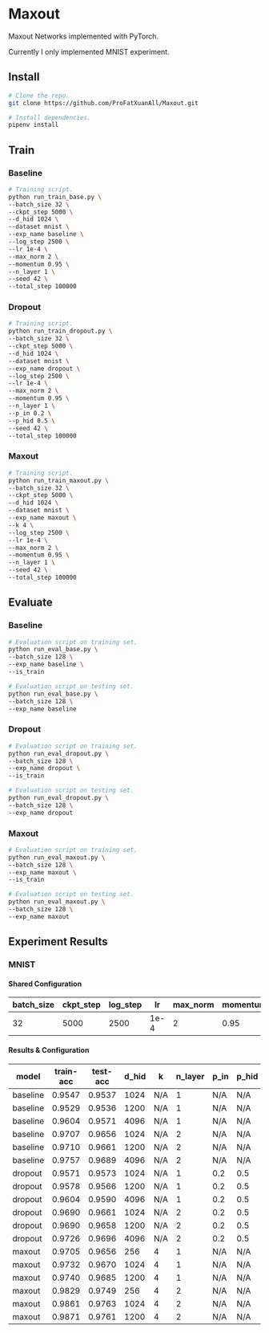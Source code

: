 # Maxout

Maxout Networks implemented with PyTorch.

Currently I only implemented MNIST experiment.

## Install

```sh
# Clone the repo.
git clone https://github.com/ProFatXuanAll/Maxout.git

# Install dependencies.
pipenv install
```

## Train

### Baseline

```sh
# Training script.
python run_train_base.py \
--batch_size 32 \
--ckpt_step 5000 \
--d_hid 1024 \
--dataset mnist \
--exp_name baseline \
--log_step 2500 \
--lr 1e-4 \
--max_norm 2 \
--momentum 0.95 \
--n_layer 1 \
--seed 42 \
--total_step 100000
```

### Dropout

```sh
# Training script.
python run_train_dropout.py \
--batch_size 32 \
--ckpt_step 5000 \
--d_hid 1024 \
--dataset mnist \
--exp_name dropout \
--log_step 2500 \
--lr 1e-4 \
--max_norm 2 \
--momentum 0.95 \
--n_layer 1 \
--p_in 0.2 \
--p_hid 0.5 \
--seed 42 \
--total_step 100000
```

### Maxout

```sh
# Training script.
python run_train_maxout.py \
--batch_size 32 \
--ckpt_step 5000 \
--d_hid 1024 \
--dataset mnist \
--exp_name maxout \
--k 4 \
--log_step 2500 \
--lr 1e-4 \
--max_norm 2 \
--momentum 0.95 \
--n_layer 1 \
--seed 42 \
--total_step 100000
```

## Evaluate

### Baseline

```sh
# Evaluation script on training set.
python run_eval_base.py \
--batch_size 128 \
--exp_name baseline \
--is_train

# Evaluation script on testing set.
python run_eval_base.py \
--batch_size 128 \
--exp_name baseline
```

### Dropout

```sh
# Evaluation script on training set.
python run_eval_dropout.py \
--batch_size 128 \
--exp_name dropout \
--is_train

# Evaluation script on testing set.
python run_eval_dropout.py \
--batch_size 128 \
--exp_name dropout
```

### Maxout

```sh
# Evaluation script on training set.
python run_eval_maxout.py \
--batch_size 128 \
--exp_name maxout \
--is_train

# Evaluation script on testing set.
python run_eval_maxout.py \
--batch_size 128 \
--exp_name maxout
```

## Experiment Results

### MNIST

#### Shared Configuration

|batch_size|ckpt_step|log_step|lr|max_norm|momentum|seed|total_step|
|-|-|-|-|-|-|-|-|
|32|5000|2500|1e-4|2|0.95|42|100000|

#### Results & Configuration

|model|train-acc|test-acc|d_hid|k|n_layer|p_in|p_hid|
|-|-|-|-|-|-|-|-|
|baseline|0.9547|0.9537|1024|N/A|1|N/A|N/A|
|baseline|0.9529|0.9536|1200|N/A|1|N/A|N/A|
|baseline|0.9604|0.9571|4096|N/A|1|N/A|N/A|
|baseline|0.9707|0.9656|1024|N/A|2|N/A|N/A|
|baseline|0.9710|0.9661|1200|N/A|2|N/A|N/A|
|baseline|0.9757|0.9689|4096|N/A|2|N/A|N/A|
|dropout|0.9571|0.9573|1024|N/A|1|0.2|0.5|
|dropout|0.9578|0.9566|1200|N/A|1|0.2|0.5|
|dropout|0.9604|0.9590|4096|N/A|1|0.2|0.5|
|dropout|0.9690|0.9661|1024|N/A|2|0.2|0.5|
|dropout|0.9690|0.9658|1200|N/A|2|0.2|0.5|
|dropout|0.9726|0.9696|4096|N/A|2|0.2|0.5|
|maxout|0.9705|0.9656|256|4|1|N/A|N/A|
|maxout|0.9732|0.9670|1024|4|1|N/A|N/A|
|maxout|0.9740|0.9685|1200|4|1|N/A|N/A|
|maxout|0.9829|0.9749|256|4|2|N/A|N/A|
|maxout|0.9861|0.9763|1024|4|2|N/A|N/A|
|maxout|0.9871|0.9761|1200|4|2|N/A|N/A|

